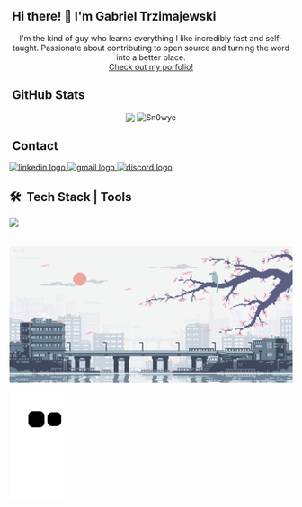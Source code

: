 

## &nbsp;Hi there! 👋 I'm Gabriel Trzimajewski

<!-- <img src="https://user-images.githubusercontent.com/95551770/172956447-e39e56b8-2de0-494b-adcf-2e3d3209800e.png" width="350rem" /> -->

<div align="center"> 
  I'm the kind of guy who learns everything I like incredibly fast and self-taught. Passionate about contributing to open source and turning the word into a better place.
  <br />
  <a href="https://snowye.dev/" target="_blank">Check out my porfolio!</a>
</div>

## &nbsp;GitHub Stats
<div align="center">
  <img align="center" height="180em" src="https://github-readme-stats.vercel.app/api/top-langs/?username=Sn0wye&layout=compact&langs_count=7&theme=midnight-purple"/>

  <img align="center" height="180em" src="https://github-readme-streak-stats.herokuapp.com/?user=Sn0wye&theme=midnight-purple" alt="Sn0wye" />
</div>

## &nbsp;Contact 
<div align="left">
  <a href="https://linkedin.com/in/gabriel-trzimajewski" target="_blank">
    <img src="https://raw.githubusercontent.com/maurodesouza/profile-readme-generator/master/src/assets/icons/social/linkedin/default.svg" width="52" height="40" alt="linkedin logo"  />
  </a>
  <a href="mailto:gabrielsnowye@gmail.com" target="_blank">
    <img src="https://raw.githubusercontent.com/maurodesouza/profile-readme-generator/master/src/assets/icons/social/gmail/default.svg" width="52" height="40" alt="gmail logo"  />
  </a>
  <a href="https://discordapp.com/users/825880323766222898" target="_blank">
    <img src="https://raw.githubusercontent.com/maurodesouza/profile-readme-generator/master/src/assets/icons/social/discord/default.svg" width="52" height="40" alt="discord logo"  />
  </a>
</div>

## 🛠 &nbsp;Tech Stack | Tools

<p align="left">
  <a href="https://skillicons.dev">
    <img src="https://skillicons.dev/icons?i=react,nextjs,ts,js,html,css,sass,tailwind,materialui,nodejs,figma,markdown,firebase,mongodb,sqlite,postgres,docker,prisma,supabase,vercel,netlify,vite,vscode,express,git,jest" />
  </a>
</p>
  
<br/>
  
<div> 

  <img src="https://github.com/Sn0wye/Sn0wye/blob/main/img/Japan.gif">
  
  ![Snake animation](https://github.com/Sn0wye/Sn0wye/blob/output/github-contribution-grid-snake.svg)
  
</div>

